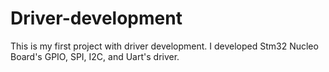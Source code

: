 # Driver-development
This is my first project with driver development. I developed Stm32 Nucleo Board's GPIO, SPI, I2C, and Uart's driver. 
